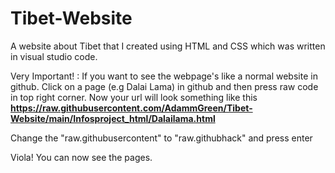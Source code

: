 # Tibet-Website
A website about Tibet that I created using HTML and CSS which was written in visual studio code.

Very Important! : If you want to see the webpage's like a normal website in github. Click on a page (e.g Dalai Lama) in github and then press raw code in top right corner. Now your url will look something like this 
<b>https://raw.githubusercontent.com/AdammGreen/Tibet-Website/main/Infosproject_html/Dalailama.html</b>

Change the "raw.githubusercontent" to "raw.githubhack" and press enter

Viola! You can now see the pages.
